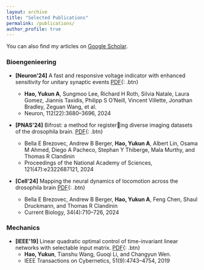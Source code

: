 ```yaml
---
layout: archive
title: "Selected Publications"
permalink: /publications/
author_profile: true
---
```


You can also find my articles on [Google Scholar](https://scholar.google.com/citations?user=cEFGwVQAAAAJ&hl=en).

### **Bioengenieering**
- **[Neuron'24]** A fast and responsive voltage indicator with enhanced sensitivity for unitary synaptic events [PDF](https://www.cell.com/neuron/fulltext/S0896-6273(24)00643-3){: .btn} 
  + **Hao, Yukun A**, Sungmoo Lee, Richard H Roth, Silvia Natale, Laura Gomez, Jiannis Taxidis, Philipp S O’Neill, Vincent Villette, Jonathan Bradley, Zeguan Wang, et al.
  + Neuron, 112(22):3680–3696, 2024

- **[PNAS'24]** Bifrost: a method for registering diverse imaging datasets of the drosophila brain. [PDF](https://www.pnas.org/doi/10.1073/pnas.2322687121){: .btn} 
  + Bella E Brezovec, Andrew B Berger, **Hao, Yukun A**, Albert Lin, Osama M Ahmed, Diego A Pacheco, Stephan Y Thiberge, Mala Murthy, and Thomas R Clandinin
  + Proceedings of the National Academy of Sciences, 121(47):e2322687121, 2024

- **[Cell'24]** Mapping the neural dynamics of locomotion across the drosophila brain [PDF](https://www.cell.com/current-biology/fulltext/S0960-9822(23)01763-3){: .btn} 
  + Bella E Brezovec, Andrew B Berger, **Hao, Yukun A**, Feng Chen, Shaul Druckmann, and Thomas R Clandinin
  + Current Biology, 34(4):710–726, 2024
 
    
### **Mechanics**
- **[IEEE'19]**  Linear quadratic optimal control of time-invariant linear networks with selectable input matrix. [PDF](https://ieeexplore.ieee.org/document/8922734){: .btn}
  + **Hao, Yukun**, Tianshu Wang, Guoqi Li, and Changyun Wen.
  + IEEE Transactions on Cybernetics, 51(9):4743–4754, 2019
